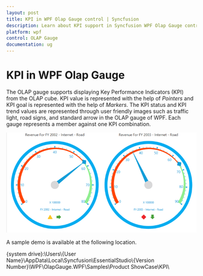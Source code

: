 ```yaml
---
layout: post
title: KPI in WPF Olap Gauge control | Syncfusion
description: Learn about KPI support in Syncfusion WPF Olap Gauge control and more.
platform: wpf
control: OLAP Gauge
documentation: ug
---
```


# KPI in WPF Olap Gauge

The OLAP gauge supports displaying Key Performance Indicators (KPI) from the OLAP cube. KPI value is represented with the help of _Pointers_ and KPI goal is represented with the help of _Markers_. The KPI status and KPI trend values are represented through user friendly images such as traffic light, road signs, and standard arrow in the OLAP gauge of WPF. Each gauge represents a member against one KPI combination.

![WPF OLAPGauge displays KPI from the OLAP cube](KPI_images/KPI-image.png)

A sample demo is available at the following location.

{system drive}:\Users\\{User Name}\AppData\Local\Syncfusion\EssentialStudio\\{Version Number}\WPF\OlapGauge.WPF\Samples\Product ShowCase\KPI\
